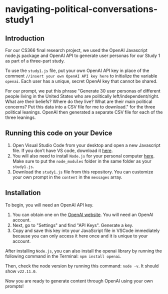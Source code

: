 # navigating-political-conversations-study1
## Introduction
For our CS366 final research project, we used the OpenAI Javascript node.js package and OpenAI API to generate user personas for our Study 1 as part of a three-part study. 

To use the `study1.js` file, put your own OpenAI API key in place of the comment `//insert your own OpenAI API key here` to initialize the variable `openai`. Each user has a unique, secret OpenAI key that cannot be shared.

For our prompt, we put this phrase "Generate 30 user personas of different people living in the United States who are politically left/independent/right. What are their beliefs? Where do they live? What are their main political concerns? Put this data into a CSV file for me to download." for the three political leanings. OpenAI then generated a separate CSV file for each of the three leanings. 

## Running this code on your Device
1. Open Visual Studio Code from your desktop and open a new Javascript file. If you don’t have VS code, download it [here](https://code.visualstudio.com/download).
2. You will also need to install `Node.js` for your personal computer [here](https://nodejs.org/en/download/package-manager). Make sure to put the `node_modules` folder in the same folder as your `study1.js`.
3. Download the `study1.js` file from this repository. You can customize your own prompt in the `content` in the `messages` array.

## Installation
To begin, you will need an OpenAI API key. 
1. You can obtain one on the [OpenAI website](https://platform.openai.com/docs/api-reference/introduction). You will need an OpenAI account.
2. Next, go to "Settings" and find "API Keys". Generate a key.
3. Copy and save this key into your JavaScript file in VSCode immediately because you can only access it here once and it is unique to your account. 

After installing `Node.js`, you can also install the openai library by running the following command in the Terminal: `npm install openai`.

Then, check the node version by running this command: `node -v`. It should show `v22.11.0`. 

Now you are ready to generate content through OpenAI using your own prompts!
